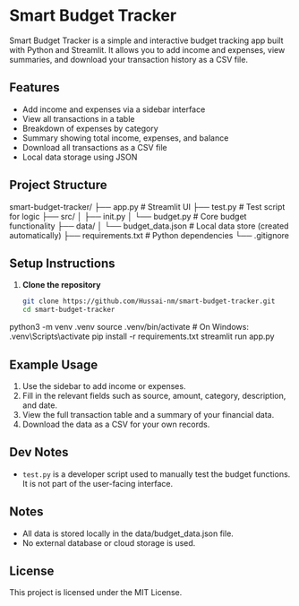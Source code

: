 # Smart Budget Tracker

Smart Budget Tracker is a simple and interactive budget tracking app built with Python and Streamlit. It allows you to add income and expenses, view summaries, and download your transaction history as a CSV file.

## Features

- Add income and expenses via a sidebar interface
- View all transactions in a table
- Breakdown of expenses by category
- Summary showing total income, expenses, and balance
- Download all transactions as a CSV file
- Local data storage using JSON

## Project Structure

smart-budget-tracker/
├── app.py # Streamlit UI
├── test.py # Test script for logic
├── src/
│ ├── init.py
│ └── budget.py # Core budget functionality
├── data/
│ └── budget_data.json # Local data store (created automatically)
├── requirements.txt # Python dependencies
└── .gitignore



## Setup Instructions

1. **Clone the repository**
   ```bash
   git clone https://github.com/Hussai-nm/smart-budget-tracker.git
   cd smart-budget-tracker

python3 -m venv .venv
source .venv/bin/activate  # On Windows: .venv\Scripts\activate
pip install -r requirements.txt
streamlit run app.py

## Example Usage

1. Use the sidebar to add income or expenses.
2. Fill in the relevant fields such as source, amount, category, description, and date.
3. View the full transaction table and a summary of your financial data.
4. Download the data as a CSV for your own records.

## Dev Notes

- `test.py` is a developer script used to manually test the budget functions. It is not part of the user-facing interface.


## Notes

- All data is stored locally in the data/budget_data.json file.
- No external database or cloud storage is used.


## License

This project is licensed under the MIT License.
